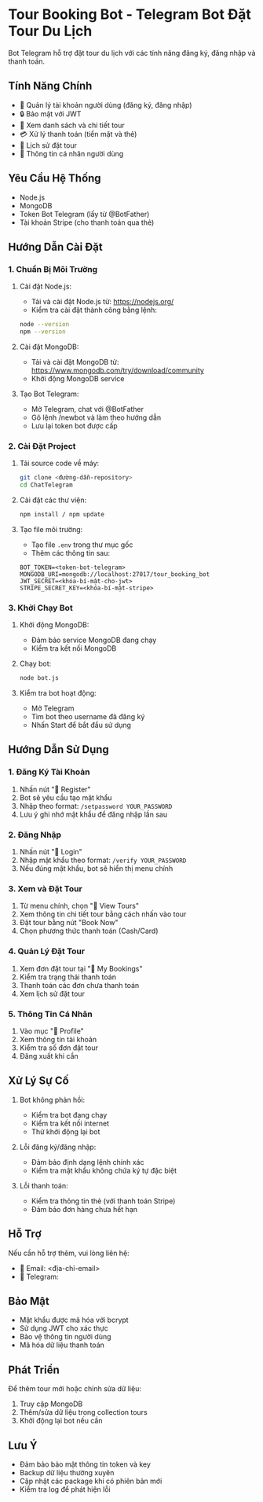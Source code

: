 # Tour Booking Bot - Telegram Bot Đặt Tour Du Lịch

Bot Telegram hỗ trợ đặt tour du lịch với các tính năng đăng ký, đăng nhập và thanh toán.

## Tính Năng Chính

- 👤 Quản lý tài khoản người dùng (đăng ký, đăng nhập)
- 🔒 Bảo mật với JWT
- 🎯 Xem danh sách và chi tiết tour
- 💳 Xử lý thanh toán (tiền mặt và thẻ)
- 🎫 Lịch sử đặt tour
- 👤 Thông tin cá nhân người dùng

## Yêu Cầu Hệ Thống

- Node.js
- MongoDB
- Token Bot Telegram (lấy từ @BotFather)
- Tài khoản Stripe (cho thanh toán qua thẻ)

## Hướng Dẫn Cài Đặt

### 1. Chuẩn Bị Môi Trường

1. Cài đặt Node.js:
   - Tải và cài đặt Node.js từ: https://nodejs.org/
   - Kiểm tra cài đặt thành công bằng lệnh:
   ```bash
   node --version
   npm --version
   ```

2. Cài đặt MongoDB:
   - Tải và cài đặt MongoDB từ: https://www.mongodb.com/try/download/community
   - Khởi động MongoDB service

3. Tạo Bot Telegram:
   - Mở Telegram, chat với @BotFather
   - Gõ lệnh /newbot và làm theo hướng dẫn
   - Lưu lại token bot được cấp

### 2. Cài Đặt Project

1. Tải source code về máy:
   ```bash
   git clone <đường-dẫn-repository>
   cd ChatTelegram
   ```

2. Cài đặt các thư viện:
   ```bash
   npm install / npm update
   ```

3. Tạo file môi trường:
   - Tạo file `.env` trong thư mục gốc
   - Thêm các thông tin sau:
   ```
   BOT_TOKEN=<token-bot-telegram>
   MONGODB_URI=mongodb://localhost:27017/tour_booking_bot
   JWT_SECRET=<khóa-bí-mật-cho-jwt>
   STRIPE_SECRET_KEY=<khóa-bí-mật-stripe>
   ```

### 3. Khởi Chạy Bot

1. Khởi động MongoDB:
   - Đảm bảo service MongoDB đang chạy
   - Kiểm tra kết nối MongoDB

2. Chạy bot:
   ```bash
   node bot.js
   ```

3. Kiểm tra bot hoạt động:
   - Mở Telegram
   - Tìm bot theo username đã đăng ký
   - Nhấn Start để bắt đầu sử dụng

## Hướng Dẫn Sử Dụng

### 1. Đăng Ký Tài Khoản

1. Nhấn nút "📝 Register"
2. Bot sẽ yêu cầu tạo mật khẩu
3. Nhập theo format: `/setpassword YOUR_PASSWORD`
4. Lưu ý ghi nhớ mật khẩu để đăng nhập lần sau

### 2. Đăng Nhập

1. Nhấn nút "🔑 Login"
2. Nhập mật khẩu theo format: `/verify YOUR_PASSWORD`
3. Nếu đúng mật khẩu, bot sẽ hiển thị menu chính

### 3. Xem và Đặt Tour

1. Từ menu chính, chọn "🎯 View Tours"
2. Xem thông tin chi tiết tour bằng cách nhấn vào tour
3. Đặt tour bằng nút "Book Now"
4. Chọn phương thức thanh toán (Cash/Card)

### 4. Quản Lý Đặt Tour

1. Xem đơn đặt tour tại "🎫 My Bookings"
2. Kiểm tra trạng thái thanh toán
3. Thanh toán các đơn chưa thanh toán
4. Xem lịch sử đặt tour

### 5. Thông Tin Cá Nhân

1. Vào mục "👤 Profile"
2. Xem thông tin tài khoản
3. Kiểm tra số đơn đặt tour
4. Đăng xuất khi cần

## Xử Lý Sự Cố

1. Bot không phản hồi:
   - Kiểm tra bot đang chạy
   - Kiểm tra kết nối internet
   - Thử khởi động lại bot

2. Lỗi đăng ký/đăng nhập:
   - Đảm bảo định dạng lệnh chính xác
   - Kiểm tra mật khẩu không chứa ký tự đặc biệt

3. Lỗi thanh toán:
   - Kiểm tra thông tin thẻ (với thanh toán Stripe)
   - Đảm bảo đơn hàng chưa hết hạn

## Hỗ Trợ

Nếu cần hỗ trợ thêm, vui lòng liên hệ:
- 📧 Email: <địa-chỉ-email>
- 💬 Telegram: <username-telegram>

## Bảo Mật

- Mật khẩu được mã hóa với bcrypt
- Sử dụng JWT cho xác thực
- Bảo vệ thông tin người dùng
- Mã hóa dữ liệu thanh toán

## Phát Triển

Để thêm tour mới hoặc chỉnh sửa dữ liệu:
1. Truy cập MongoDB
2. Thêm/sửa dữ liệu trong collection tours
3. Khởi động lại bot nếu cần

## Lưu Ý

- Đảm bảo bảo mật thông tin token và key
- Backup dữ liệu thường xuyên
- Cập nhật các package khi có phiên bản mới
- Kiểm tra log để phát hiện lỗi 